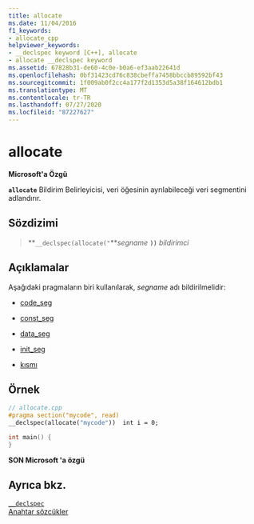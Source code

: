 ```yaml
---
title: allocate
ms.date: 11/04/2016
f1_keywords:
- allocate_cpp
helpviewer_keywords:
- __declspec keyword [C++], allocate
- allocate __declspec keyword
ms.assetid: 67828b31-de60-4c0e-b0a6-ef3aab22641d
ms.openlocfilehash: 0bf31423cd76c838cbeffa7458bbccb89592bf43
ms.sourcegitcommit: 1f009ab0f2cc4a177f2d1353d5a38f164612bdb1
ms.translationtype: MT
ms.contentlocale: tr-TR
ms.lasthandoff: 07/27/2020
ms.locfileid: "87227627"
---
```

# <a name="allocate"></a>allocate

**Microsoft'a Özgü**

**`allocate`** Bildirim Belirleyicisi, veri öğesinin ayrılabileceği veri segmentini adlandırır.

## <a name="syntax"></a>Sözdizimi

> **`__declspec(allocate("`***segname* **`))`** *bildirimci*

## <a name="remarks"></a>Açıklamalar

Aşağıdaki pragmaların biri kullanılarak, *segname* adı bildirilmelidir:

- [code_seg](../preprocessor/code-seg.md)

- [const_seg](../preprocessor/const-seg.md)

- [data_seg](../preprocessor/data-seg.md)

- [init_seg](../preprocessor/init-seg.md)

- [kısmı](../preprocessor/section.md)

## <a name="example"></a>Örnek

```cpp
// allocate.cpp
#pragma section("mycode", read)
__declspec(allocate("mycode"))  int i = 0;

int main() {
}
```

**SON Microsoft 'a özgü**

## <a name="see-also"></a>Ayrıca bkz.

[`__declspec`](../cpp/declspec.md)<br/>
[Anahtar sözcükler](../cpp/keywords-cpp.md)
